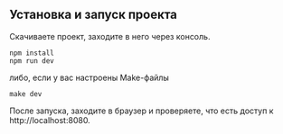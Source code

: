 ## Установка и запуск проекта

Скачиваете проект, заходите в него через консоль.

```
npm install
npm run dev
```

либо, если у вас настроены Make-файлы
```
make dev
```

После запуска, заходите в браузер и проверяете, что есть доступ к http://localhost:8080.



